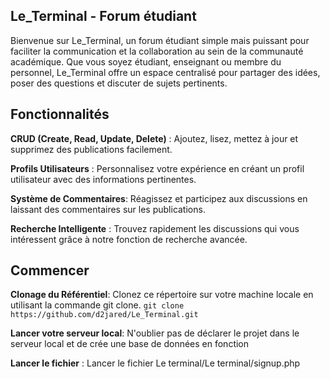 ## Le_Terminal - Forum étudiant

Bienvenue sur Le_Terminal, un forum étudiant simple mais puissant pour faciliter la communication et la collaboration au sein de la communauté académique. 
Que vous soyez étudiant, enseignant ou membre du personnel, Le_Terminal offre un espace centralisé pour partager des idées, poser des questions et discuter de sujets pertinents.

## Fonctionnalités

**CRUD (Create, Read, Update, Delete)** : Ajoutez, lisez, mettez à jour et supprimez des publications facilement.

**Profils Utilisateurs** : Personnalisez votre expérience en créant un profil utilisateur avec des informations pertinentes.

**Système de Commentaires**: Réagissez et participez aux discussions en laissant des commentaires sur les publications.

**Recherche Intelligente** : Trouvez rapidement les discussions qui vous intéressent grâce à notre fonction de recherche avancée.

## Commencer

**Clonage du Référentiel**: Clonez ce répertoire sur votre machine locale en utilisant la commande git clone.
`git clone https://github.com/d2jared/Le_Terminal.git`

**Lancer votre serveur local**: N'oublier pas de déclarer le projet dans le serveur local et de crée une base de données en fonction

**Lancer le fichier** : Lancer le fichier Le terminal/Le terminal/signup.php
